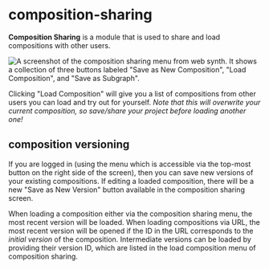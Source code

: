 # composition-sharing

**Composition Sharing** is a module that is used to share and load compositions with other users.

![A screenshot of the composition sharing menu from web synth.  It shows a collection of three buttons labeled "Save as New Composition", "Load Composition", and "Save as Subgraph".](https://i.ameo.link/crg.png)

Clicking "Load Composition" will give you a list of compositions from other users you can load and try out for yourself.  _Note that this will overwrite your current composition, so save/share your project before loading another one!_

## composition versioning

If you are logged in (using the menu which is accessible via the top-most button on the right side of the screen), then you can save new versions of your existing compositions.  If editing a loaded composition, there will be a new "Save as New Version" button available in the composition sharing screen.

When loading a composition either via the composition sharing menu, the most recent version will be loaded.  When loading compositions via URL, the most recent version will be opened if the ID in the URL corresponds to the _initial version_ of the composition.  Intermediate versions can be loaded by providing their version ID, which are listed in the load composition menu of composition sharing.
